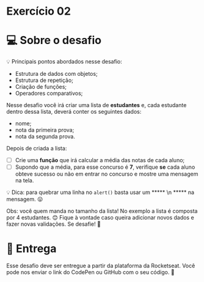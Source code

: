 # Exercício 02

# 💻 Sobre o desafio
💡 Principais pontos abordados nesse desafio:
- Estrutura de dados com objetos;
- Estrutura de repetição;
- Criação de funções;
- Operadores comparativos;

Nesse desafio você irá criar uma lista de **estudantes** e, cada estudante dentro dessa lista, deverá conter os seguintes dados:
- nome;
- nota da primeira prova;
- nota da segunda prova.

Depois de criada a lista:
- [ ]  Crie uma **função** que irá calcular a média das notas de cada aluno;
- [ ]  Supondo que a média, para esse concurso é **7**, verifique **se** cada aluno obteve sucesso ou não em entrar no concurso e mostre uma mensagem na tela.

💡 Dica: para quebrar uma linha no `alert()` basta usar um ***** \n ***** na mensagem. 😛

Obs: você quem manda no tamanho da lista! No exemplo a lista é composta por 4 estudantes. 😊
Fique à vontade caso queira adicionar novos dados e fazer novas validações. Se desafie! 🚀

# 📅 Entrega
Esse desafio deve ser entregue a partir da plataforma da Rocketseat. 
Você pode nos enviar o link do CodePen ou GitHub com o seu código.  💜

